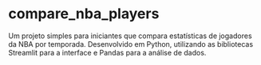 # compare_nba_players
Um projeto simples para iniciantes que compara estatísticas de jogadores da NBA por temporada. Desenvolvido em Python, utilizando as bibliotecas Streamlit para a interface e Pandas para a análise de dados.
